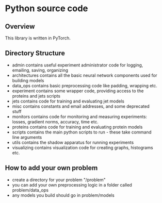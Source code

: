 # Python source code


## Overview
This library is written in PyTorch.

## Directory Structure
- admin contains useful experiment administrator code for logging, emailing, saving, organizing
- architectures contains all the basic neural network components used for building models
- data_ops contains basic preprocessing code like padding, wrapping etc.
- experiment contains some wrapper code, providing access to the proteins and jets scripts
- jets contains code for training and evaluating jet models
- misc contains constants and email addresses, and some deprecated stuff
- monitors contains code for monitoring and measuring experiments: losses, gradient norms, accuracy, time etc.
- proteins contains code for training and evaluating protein models
- scripts contains the main python scripts to run - these take command line arguments
- utils contains the shadow apparatus for running experiments
- visualizing contains visualization code for creating graphs, histograms etc.

## How to add your own problem
- create a directory for your problem "/problem"
- you can add your own preprocessing logic in a folder called problem/data_ops
- any models you build should go in problem/models
